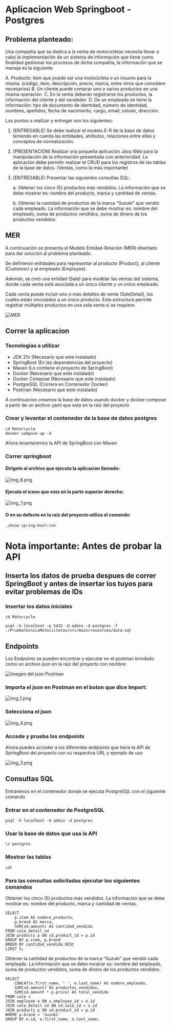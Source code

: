# Aplicacion Web Springboot - Postgres

## Problema planteado:

Una compañía que se dedica a la venta de motocicletas necesita llevar a cabo la
implementación de un sistema de información que tiene como finalidad gestionar 
los procesos de dicha compañía, la información que se maneja es la siguiente:

A. Producto: ítem que puede ser una motocicleta o un insumo para la misma. (código, item,
descripción, precio, marca, entre otros que considere necesarios)
B. Un cliente puede comprar uno o varios productos en una misma operación.
C. En la venta deberán registrarse los productos, la información del cliente y del vendedor.
D. De un empleado se tiene la información: tipo de documento de identidad, número de
identidad, nombres, apellidos, fecha de nacimiento, cargo, email, celular, dirección.

Los puntos a realizar y entregar son los siguientes:
1. (ENTREGABLE) Se debe realizar el modelo E-R de la base de datos teniendo en cuenta las
   entidades, atributos, relaciones entre ellas y conceptos de normalización.
2. (PRESENTACIÓN) Realizar una pequeña aplicación Java Web para la manipulación de la
   información presentada con anterioridad. La aplicación debe permitir realizar el CRUD para
   los registros de las tablas de la base de datos. (Ventas, como la más importante)
3. (ENTREGABLE) Presentar las siguientes consultas SQL:

   a. Obtener los cinco (5) productos más vendidos. La información que se debe
   mostrar es: nombre del producto, marca y cantidad de ventas.

   b. Obtener la cantidad de productos de la marca “Suzuki” que vendió cada empleado.
   La información que se debe mostrar es: nombre del empleado, suma de productos
   vendidos, suma de dinero de los productos vendidos.

## MER

A continuación se presenta el Modelo Entidad-Relación (MER) diseñado para dar solución al problema planteado.

Se definieron entidades para representar al producto (Product), al cliente (Customer) y al empleado (Employee).

Además, se creó una entidad (Sale) para modelar las ventas del sistema, donde cada venta está asociada a un único cliente y un único empleado.

Cada venta puede incluir uno o más detalles de venta (SaleDetail), los cuales están vinculados a un único producto.
Esta estructura permite registrar múltiples productos en una sola venta si se requiere.

![MER](./MER.png)


## Correr la aplicacion

### Tecnologias a utilizar

- JDK 21v (Necesario que este instalado)
- SpringBoot (En las dependencias del proyecto)
- Maven (Lo contiene el proyecto de SpringBoot)
- Docker (Necesario que este instalado)
- Docker Compose (Necesario que este instalado)
- PostgreSQL (Correra en Contenedor Docker)
- Postman (Necesario que este instalado)

A continuacion creamos la base de datos usando docker y docker compose a partir de un archivo yaml que esta en la raiz del proyecto

### Crear y levantar el contenedor de la base de datos postgres
``````
cd Motorcycle
docker compose up -d
``````

Ahora levantaremos la API de SpringBoot con Maven

### Correr springboot

#### Dirigete al archivo que ejecuta la aplicacion llamado: 

![img_8.png](img_8.png)

#### Ejecuta el icono que esta en la parte superior derecha:

![img_7.png](img_7.png)

#### O en su defecto en la raiz del proyecto utiliza el comando:

``````
./mvnw spring-boot:run
``````
# Nota importante: Antes de probar la API

## Inserta los datos de prueba despues de correr SpringBoot y antes de insertar los tuyos para evitar problemas de IDs

### Insertar los datos iniciales
``````
cd Motorcycle

psql -h localhost -p 5432 -U admin -d postgres -f ./PruebaTecnicaMotocicletas/src/main/resources/data.sql
``````

## Endpoints

Los Endpoints se pueden encontrar y ejecutar en el postman brindado como un archivo json en la raiz del proyecto con nombre:


![Imagen del json Postman](img.png)

### Importa el json en Postman en el boton que dice Import:

![img_1.png](img_1.png)

### Selecciona el json

![img_4.png](img_4.png)

### Accede y prueba los endpoints

Ahora puedes acceder a los diferentes endpoints que tiene la API de SpringBoot del proyecto con su respectiva URL y ejemplo de uso

![img_3.png](img_3.png)

## Consultas SQL

Entraremos en el contenedor donde se ejecuta PostgreSQL con el siguiente comando

### Entrar en el contenedor de PostgreSQL

``````
psql -h localhost -U admin -d postgres
``````
### Usar la base de datos que usa la API
``````
\c postgres
``````
### Mostrar las tablas
``````
\dt
``````

### Para las consultas solicitadas ejecutar los siguientes comandos

Obtener los cinco (5) productos más vendidos. La información que se debe
mostrar es: nombre del producto, marca y cantidad de ventas.

``````
SELECT 
    p.item AS nombre_producto,
    p.brand AS marca,
    SUM(sd.amount) AS cantidad_vendida
FROM sale_detail sd
JOIN products p ON sd.product_id = p.id
GROUP BY p.item, p.brand
ORDER BY cantidad_vendida DESC
LIMIT 5;
``````
Obtener la cantidad de productos de la marca “Suzuki” que vendió cada empleado.
La información que se debe mostrar es: nombre del empleado, suma de productos
vendidos, suma de dinero de los productos vendidos.
``````
SELECT 
    CONCAT(e.first_name, ' ', e.last_name) AS nombre_empleado,
    SUM(sd.amount) AS productos_vendidos,
    SUM(sd.amount * p.price) AS total_vendido
FROM sale s
JOIN employee e ON s.employee_id = e.id
JOIN sale_detail sd ON sd.sale_id = s.id
JOIN products p ON sd.product_id = p.id
WHERE p.brand = 'Suzuki'
GROUP BY e.id, e.first_name, e.last_name;
``````